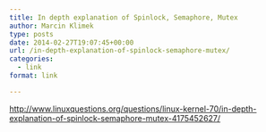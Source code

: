 ```yaml
---
title: In depth explanation of Spinlock, Semaphore, Mutex
author: Marcin Klimek
type: posts
date: 2014-02-27T19:07:45+00:00
url: /in-depth-explanation-of-spinlock-semaphore-mutex/
categories:
  - link
format: link

---
```

<p dir="ltr">
  <a href="http://www.linuxquestions.org/questions/linux-kernel-70/in-depth-explanation-of-spinlock-semaphore-mutex-4175452627/"><a href="http://www.linuxquestions.org/questions/linux-kernel-70/in-depth-explanation-of-spinlock-semaphore-mutex-4175452627/" >http://www.linuxquestions.org/questions/linux-kernel-70/in-depth-explanation-of-spinlock-semaphore-mutex-4175452627/</a></a>
</p>